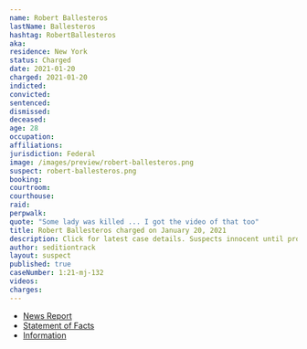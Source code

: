 ```yaml
---
name: Robert Ballesteros
lastName: Ballesteros
hashtag: RobertBallesteros
aka:
residence: New York
status: Charged
date: 2021-01-20
charged: 2021-01-20
indicted:
convicted:
sentenced:
dismissed:
deceased:
age: 28
occupation:
affiliations:
jurisdiction: Federal
image: /images/preview/robert-ballesteros.png
suspect: robert-ballesteros.png
booking:
courtroom:
courthouse:
raid:
perpwalk:
quote: "Some lady was killed ... I got the video of that too"
title: Robert Ballesteros charged on January 20, 2021
description: Click for latest case details. Suspects innocent until proven guilty.
author: seditiontrack
layout: suspect
published: true
caseNumber: 1:21-mj-132
videos:
charges:
---
```


- [News Report](https://www.lohud.com/story/news/crime/2021/03/17/mahopac-man-charged-capitol-riot/4730583001/)
- [Statement of Facts](https://www.justice.gov/usao-dc/case-multi-defendant/file/1378371/download)
- [Information](https://extremism.gwu.edu/sites/g/files/zaxdzs2191/f/Robert%20Ballesteros%20Information.pdf)
